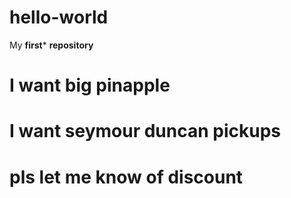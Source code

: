 # hello-world
My **first*** **repository** 
# I want big pinapple
# I want seymour duncan pickups
# pls let me know of discount
